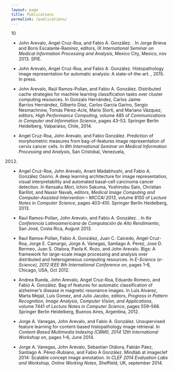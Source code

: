 ```yaml
---
layout: page
title: Publications
permalink: /publications/
---
```


<span>10</span>

* John Arevalo, Angel Cruz-Roa, and Fabio A. González. . In Jorge Brieva
and Boris Escalante-Ramírez, editors, <span>*<span>IX</span>
International Seminar on Medical Information Processing and
Analysis*</span>, Mexico City, Mexico, nov 2013. SPIE.

* John Arevalo, Angel Cruz-Roa, and Fabio A. González. Histopathology
image representation for automatic analysis: A state-of-the-art. , 2015.
In press.

* John Arevalo, Raúl Ramos-Pollan, and Fabio A. Gonz<span>á</span>lez.
Distributed cache strategies for machine learning classification tasks
over cluster computing resources. In Gonzalo Hernández, Carlos Jaime
Barrios Hernández, Gilberto Díaz, Carlos García Garino, Sergio
Nesmachnow, Tomás Pérez-Acle, Mario Storti, and Mariano Vázquez,
editors, <span>*High Performance Computing*</span>, volume 485 of
<span>*Communications in Computer and Information Science*</span>, pages
43–53. Springer Berlin Heidelberg, Valparaiso, Chile, 2014.

* Angel Cruz-Roa, John Arevalo, and Fabio González. Prediction of
morphometric measures from bag-of-features image representation of
cervix cancer cells. In <span>*8th International Seminar on Medical
Information Processing and Analysis*</span>, San Cristobal, Venezuela,
2012.

* Angel Cruz-Roa, John Arevalo, Anant Madabhushi, and Fabio A.
González Osorio. A deep learning architecture for image representation,
visual interpretability and automated basal-cell carcinoma cancer
detection. In Kensaku Mori, Ichiro Sakuma, Yoshinobu Sato, Christian
Barillot, and Nassir Navab, editors, <span>*Medical Image Computing and
Computer-Assisted Intervention – MICCAI 2013*</span>, volume 8150 of
<span>*Lecture Notes in Computer Science*</span>, pages 403–410.
Springer Berlin Heidelberg, 2013.

* Raul Ramos-Pollan, John Arevalo, and Fabio A. González. . In <span>*6a
Conferencia Latinoamericana de Computación de Alto Rendimiento*</span>,
San José, Costa Rica, August 2013.

* Raul Ramos-Pollan, Fabio A. González, Juan C. Caicedo, Angel Cruz-Roa,
Jorge E. Camargo, Jorge A. Vanegas, Santiago A. Perez, Jose D. Bermeo,
Juan S. Otalora, Paola K. Rozo, and John Arevalo. Bigs: A framework for
large-scale image processing and analysis over distributed and
heterogeneous computing resources. In <span>*E-Science (e-Science), 2012
IEEE 8th International Conference on*</span>, pages 1–8, Chicago, USA,
Oct 2012.

* Andrea Rueda, John Arevalo, Angel Cruz-Roa, Eduardo Romero, and Fabio A.
González. Bag of features for automatic classification of alzheimer’s
disease in magnetic resonance images. In Luis Alvarez, Marta Mejail,
Luis Gomez, and Julio Jacobo, editors, <span>*Progress in Pattern
Recognition, Image Analysis, Computer Vision, and Applications*</span>,
volume 7441 of <span>*Lecture Notes in Computer Science*</span>, pages
559–566. Springer Berlin Heidelberg, Buenos Aires, Argentina, 2012.

* Jorge A. Vanegas, John Arevalo, and Fabio A. González. Unsupervised
feature learning for content-based histopathology image retrieval. In
<span>*Content-Based Multimedia Indexing (CBMI), 2014 12th International
Workshop on*</span>, pages 1–6, June 2014.

* Jorge A. Vanegas, John Arevalo, Sebastian Otálora, Fabián Páez,
Santiago A. Pérez-Rubiano, and Fabio A González. Mindlab at imageclef
2014: Scalable concept image annotation. In <span>*CLEF 2014 Evaluation
Labs and Workshop, Online Working Notes*</span>, Sheffield, UK,
september 2014.

